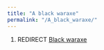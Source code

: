 ```yaml
---
title: "A black waraxe"
permalink: "/A_black_waraxe/"
---
```


1.  REDIRECT [Black waraxe](Black_waraxe "wikilink")